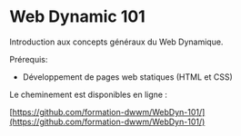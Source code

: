 # Web Dynamic 101

Introduction aux concepts généraux du Web Dynamique.

Prérequis:
- Développement de pages web statiques (HTML et CSS)

Le cheminement est disponibles en ligne : 

[https://github.com/formation-dwwm/WebDyn-101/](https://github.com/formation-dwwm/WebDyn-101/)